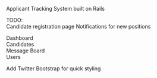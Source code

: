 Applicant Tracking System built on Rails  

TODO:  
Candidate registration page
	Notifications for new positions

Dashboard  
Candidates  
Message Board  
Users

Add Twitter Bootstrap for quick styling